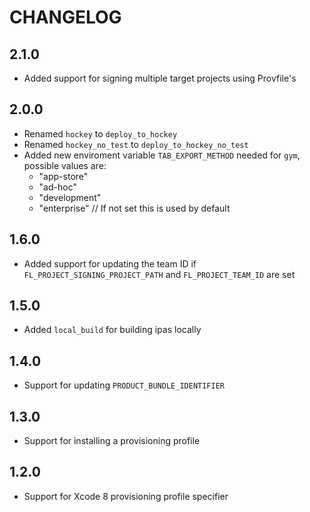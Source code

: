 # CHANGELOG

## 2.1.0

- Added support for signing multiple target projects using Provfile's

## 2.0.0

- Renamed `hockey` to `deploy_to_hockey`
- Renamed `hockey_no_test` to `deploy_to_hockey_no_test`
- Added new enviroment variable `TAB_EXPORT_METHOD` needed for `gym`, possible values are:
	- "app-store"
	- "ad-hoc"
	- "development"
	- "enterprise" // If not set this is used by default

## 1.6.0

- Added support for updating the team ID if `FL_PROJECT_SIGNING_PROJECT_PATH` and  `FL_PROJECT_TEAM_ID` are set

## 1.5.0

- Added `local_build` for building ipas locally

## 1.4.0

- Support for updating `PRODUCT_BUNDLE_IDENTIFIER`

## 1.3.0

- Support for installing a provisioning profile

## 1.2.0

- Support for Xcode 8 provisioning profile specifier
